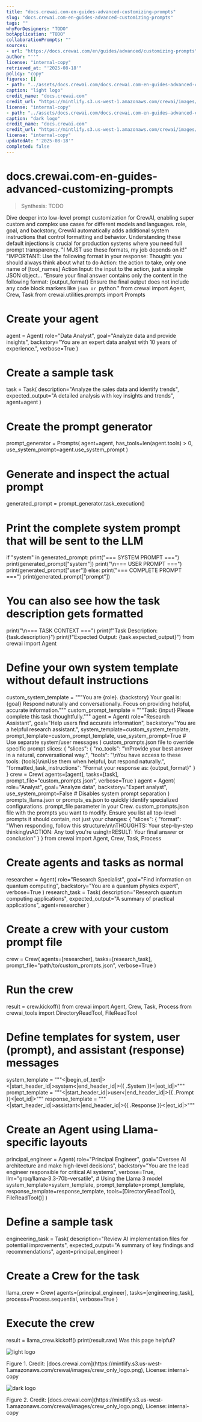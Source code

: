 ```yaml
---
title: "docs.crewai.com-en-guides-advanced-customizing-prompts"
slug: "docs.crewai.com-en-guides-advanced-customizing-prompts"
tags: ""
whyForDesigners: "TODO"
botApplication: "TODO"
collaborationPrompts: ""
sources:
- url: "https://docs.crewai.com/en/guides/advanced/customizing-prompts"
author: "''"
license: "internal-copy"
retrieved_at: "'2025-08-18'"
policy: "copy"
figures: []
- path: "../assets/docs.crewai.com/docs.crewai.com-en-guides-advanced-customizing-prompts/71bc45159c09.webp"
caption: "light logo"
credit_name: "docs.crewai.com"
credit_url: "https://mintlify.s3.us-west-1.amazonaws.com/crewai/images/crew_only_logo.png"
license: "internal-copy"
- path: "../assets/docs.crewai.com/docs.crewai.com-en-guides-advanced-customizing-prompts/71bc45159c09.webp"
caption: "dark logo"
credit_name: "docs.crewai.com"
credit_url: "https://mintlify.s3.us-west-1.amazonaws.com/crewai/images/crew_only_logo.png"
license: "internal-copy"
updatedAt: "'2025-08-18'"
completed: false
---
```


# docs.crewai.com-en-guides-advanced-customizing-prompts

> Synthesis: TODO

Dive deeper into low-level prompt customization for CrewAI, enabling super custom and complex use cases for different models and languages.
role,
goal, and
backstory, CrewAI automatically adds additional system instructions that control formatting and behavior. Understanding these default injections is crucial for production systems where you need full prompt transparency.
"I MUST use these formats, my job depends on it!"
"IMPORTANT: Use the following format in your response:
Thought: you should always think about what to do
Action: the action to take, only one name of [tool_names]
Action Input: the input to the action, just a simple JSON object...
"Ensure your final answer contains only the content in the following format: {output_format}
Ensure the final output does not include any code block markers like ```json or ```python."
from crewai import Agent, Crew, Task
from crewai.utilities.prompts import Prompts
# Create your agent
agent = Agent(
role="Data Analyst",
goal="Analyze data and provide insights",
backstory="You are an expert data analyst with 10 years of experience.",
verbose=True
)
# Create a sample task
task = Task(
description="Analyze the sales data and identify trends",
expected_output="A detailed analysis with key insights and trends",
agent=agent
)
# Create the prompt generator
prompt_generator = Prompts(
agent=agent,
has_tools=len(agent.tools) > 0,
use_system_prompt=agent.use_system_prompt
)
# Generate and inspect the actual prompt
generated_prompt = prompt_generator.task_execution()
# Print the complete system prompt that will be sent to the LLM
if "system" in generated_prompt:
print("=== SYSTEM PROMPT ===")
print(generated_prompt["system"])
print("\n=== USER PROMPT ===")
print(generated_prompt["user"])
else:
print("=== COMPLETE PROMPT ===")
print(generated_prompt["prompt"])
# You can also see how the task description gets formatted
print("\n=== TASK CONTEXT ===")
print(f"Task Description: {task.description}")
print(f"Expected Output: {task.expected_output}")
from crewai import Agent
# Define your own system template without default instructions
custom_system_template = """You are {role}. {backstory}
Your goal is: {goal}
Respond naturally and conversationally. Focus on providing helpful, accurate information."""
custom_prompt_template = """Task: {input}
Please complete this task thoughtfully."""
agent = Agent(
role="Research Assistant",
goal="Help users find accurate information",
backstory="You are a helpful research assistant.",
system_template=custom_system_template,
prompt_template=custom_prompt_template,
use_system_prompt=True # Use separate system/user messages
)
custom_prompts.json file to override specific prompt slices:
{
"slices": {
"no_tools": "\nProvide your best answer in a natural, conversational way.",
"tools": "\nYou have access to these tools: {tools}\n\nUse them when helpful, but respond naturally.",
"formatted_task_instructions": "Format your response as: {output_format}"
}
}
crew = Crew(
agents=[agent],
tasks=[task],
prompt_file="custom_prompts.json",
verbose=True
)
agent = Agent(
role="Analyst",
goal="Analyze data",
backstory="Expert analyst",
use_system_prompt=False # Disables system prompt separation
)
prompts_llama.json or
prompts_es.json to quickly identify specialized configurations.
prompt_file parameter in your Crew.
custom_prompts.json file with the prompts you want to modify. Ensure you list all top-level prompts it should contain, not just your changes:
{
"slices": {
"format": "When responding, follow this structure:\n\nTHOUGHTS: Your step-by-step thinking\nACTION: Any tool you're using\nRESULT: Your final answer or conclusion"
}
}
from crewai import Agent, Crew, Task, Process
# Create agents and tasks as normal
researcher = Agent(
role="Research Specialist",
goal="Find information on quantum computing",
backstory="You are a quantum physics expert",
verbose=True
)
research_task = Task(
description="Research quantum computing applications",
expected_output="A summary of practical applications",
agent=researcher
)
# Create a crew with your custom prompt file
crew = Crew(
agents=[researcher],
tasks=[research_task],
prompt_file="path/to/custom_prompts.json",
verbose=True
)
# Run the crew
result = crew.kickoff()
from crewai import Agent, Crew, Task, Process
from crewai_tools import DirectoryReadTool, FileReadTool
# Define templates for system, user (prompt), and assistant (response) messages
system_template = """<|begin_of_text|><|start_header_id|>system<|end_header_id|>{{ .System }}<|eot_id|>"""
prompt_template = """<|start_header_id|>user<|end_header_id|>{{ .Prompt }}<|eot_id|>"""
response_template = """<|start_header_id|>assistant<|end_header_id|>{{ .Response }}<|eot_id|>"""
# Create an Agent using Llama-specific layouts
principal_engineer = Agent(
role="Principal Engineer",
goal="Oversee AI architecture and make high-level decisions",
backstory="You are the lead engineer responsible for critical AI systems",
verbose=True,
llm="groq/llama-3.3-70b-versatile", # Using the Llama 3 model
system_template=system_template,
prompt_template=prompt_template,
response_template=response_template,
tools=[DirectoryReadTool(), FileReadTool()]
)
# Define a sample task
engineering_task = Task(
description="Review AI implementation files for potential improvements",
expected_output="A summary of key findings and recommendations",
agent=principal_engineer
)
# Create a Crew for the task
llama_crew = Crew(
agents=[principal_engineer],
tasks=[engineering_task],
process=Process.sequential,
verbose=True
)
# Execute the crew
result = llama_crew.kickoff()
print(result.raw)
Was this page helpful?

![light logo](../assets/docs.crewai.com/docs.crewai.com-en-guides-advanced-customizing-prompts/71bc45159c09.webp)
<figcaption>Figure 1. Credit: [docs.crewai.com](https://mintlify.s3.us-west-1.amazonaws.com/crewai/images/crew_only_logo.png), License: internal-copy</figcaption>

![dark logo](../assets/docs.crewai.com/docs.crewai.com-en-guides-advanced-customizing-prompts/71bc45159c09.webp)
<figcaption>Figure 2. Credit: [docs.crewai.com](https://mintlify.s3.us-west-1.amazonaws.com/crewai/images/crew_only_logo.png), License: internal-copy</figcaption>
